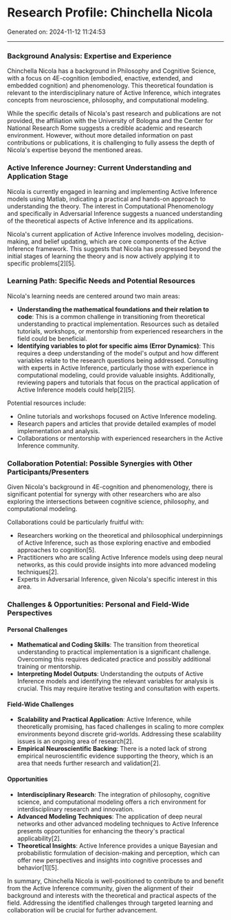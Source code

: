 # Research Profile: Chinchella Nicola

Generated on: 2024-11-12 11:24:53

---

### Background Analysis: Expertise and Experience

Chinchella Nicola has a background in Philosophy and Cognitive Science, with a focus on 4E-cognition (embodied, enactive, extended, and embedded cognition) and phenomenology. This theoretical foundation is relevant to the interdisciplinary nature of Active Inference, which integrates concepts from neuroscience, philosophy, and computational modeling.

While the specific details of Nicola's past research and publications are not provided, the affiliation with the University of Bologna and the Center for National Research Rome suggests a credible academic and research environment. However, without more detailed information on past contributions or publications, it is challenging to fully assess the depth of Nicola's expertise beyond the mentioned areas.

### Active Inference Journey: Current Understanding and Application Stage

Nicola is currently engaged in learning and implementing Active Inference models using Matlab, indicating a practical and hands-on approach to understanding the theory. The interest in Computational Phenomenology and specifically in Adversarial Inference suggests a nuanced understanding of the theoretical aspects of Active Inference and its applications.

Nicola's current application of Active Inference involves modeling, decision-making, and belief updating, which are core components of the Active Inference framework. This suggests that Nicola has progressed beyond the initial stages of learning the theory and is now actively applying it to specific problems[2][5].

### Learning Path: Specific Needs and Potential Resources

Nicola's learning needs are centered around two main areas:
- **Understanding the mathematical foundations and their relation to code**: This is a common challenge in transitioning from theoretical understanding to practical implementation. Resources such as detailed tutorials, workshops, or mentorship from experienced researchers in the field could be beneficial.
- **Identifying variables to plot for specific aims (Error Dynamics)**: This requires a deep understanding of the model's output and how different variables relate to the research questions being addressed. Consulting with experts in Active Inference, particularly those with experience in computational modeling, could provide valuable insights. Additionally, reviewing papers and tutorials that focus on the practical application of Active Inference models could help[2][5].

Potential resources include:
- Online tutorials and workshops focused on Active Inference modeling.
- Research papers and articles that provide detailed examples of model implementation and analysis.
- Collaborations or mentorship with experienced researchers in the Active Inference community.

### Collaboration Potential: Possible Synergies with Other Participants/Presenters

Given Nicola's background in 4E-cognition and phenomenology, there is significant potential for synergy with other researchers who are also exploring the intersections between cognitive science, philosophy, and computational modeling.

Collaborations could be particularly fruitful with:
- Researchers working on the theoretical and philosophical underpinnings of Active Inference, such as those exploring enactive and embodied approaches to cognition[5].
- Practitioners who are scaling Active Inference models using deep neural networks, as this could provide insights into more advanced modeling techniques[2].
- Experts in Adversarial Inference, given Nicola's specific interest in this area.

### Challenges & Opportunities: Personal and Field-Wide Perspectives

#### Personal Challenges
- **Mathematical and Coding Skills**: The transition from theoretical understanding to practical implementation is a significant challenge. Overcoming this requires dedicated practice and possibly additional training or mentorship.
- **Interpreting Model Outputs**: Understanding the outputs of Active Inference models and identifying the relevant variables for analysis is crucial. This may require iterative testing and consultation with experts.

#### Field-Wide Challenges
- **Scalability and Practical Application**: Active Inference, while theoretically promising, has faced challenges in scaling to more complex environments beyond discrete grid-worlds. Addressing these scalability issues is an ongoing area of research[2].
- **Empirical Neuroscientific Backing**: There is a noted lack of strong empirical neuroscientific evidence supporting the theory, which is an area that needs further research and validation[2].

#### Opportunities
- **Interdisciplinary Research**: The integration of philosophy, cognitive science, and computational modeling offers a rich environment for interdisciplinary research and innovation.
- **Advanced Modeling Techniques**: The application of deep neural networks and other advanced modeling techniques to Active Inference presents opportunities for enhancing the theory's practical applicability[2].
- **Theoretical Insights**: Active Inference provides a unique Bayesian and probabilistic formulation of decision-making and perception, which can offer new perspectives and insights into cognitive processes and behavior[1][5].

In summary, Chinchella Nicola is well-positioned to contribute to and benefit from the Active Inference community, given the alignment of their background and interests with the theoretical and practical aspects of the field. Addressing the identified challenges through targeted learning and collaboration will be crucial for further advancement.